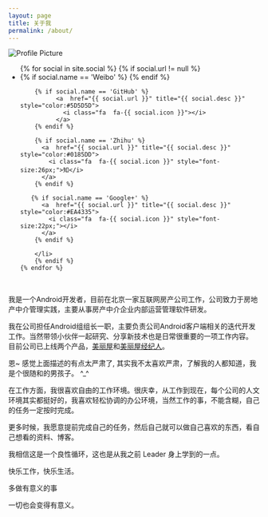 ```yaml
---
layout: page
title: 关于我
permalink: /about/
---
```


<img src="{{ site.baseurl }}assets/profile_circle.png" title="Profile Picture" class="profile">

<ul class="social-media-list-about">
    {% for social in site.social %}
        {% if social.url != null %}
        <li>
        {% if social.name == 'Weibo' %}
          <a  href="{{ social.url }}" title="{{ social.desc }}" style="color:#E6434F">
            <i class="fa  fa-{{ social.icon }}"></i>
          </a>        
        {% endif %}
        
        {% if social.name == 'GitHub' %}
              <a  href="{{ social.url }}" title="{{ social.desc }}" style="color:#5D5D5D">
                <i class="fa  fa-{{ social.icon }}"></i>
              </a>        
        {% endif %}
        
        {% if social.name == 'Zhihu' %}
          <a  href="{{ social.url }}" title="{{ social.desc }}" style="color:#0185DD">
            <i class="fa  fa-{{ social.icon }}" style="font-size:26px;">知</i>
          </a>        
        {% endif %}
        
       {% if social.name == 'Google+' %}
          <a  href="{{ social.url }}" title="{{ social.desc }}" style="color:#EA4335">
            <i class="fa  fa-{{ social.icon }}" style="font-size:22px;"></i>
          </a>        
        {% endif %}

        </li>
        {% endif %} 
    {% endfor %}
</ul>
<br>

我是一个Android开发者，目前在北京一家互联网房产公司工作，公司致力于房地产中介管理实践，主要从事房产中介企业内部运营管理软件研发。

我在公司担任Android组组长一职，主要负责公司Android客户端相关的迭代开发工作。当然带领小伙伴一起研究、分享新技术也是日常很重要的一项工作内容。
目前公司已上线两个产品，[美丽屋](http://bj.meiliwu.com/)和[美丽屋经纪人](http://bj.meiliwu.com/)。

恩~ 感觉上面描述的有点太严肃了, 其实我不太喜欢严肃，了解我的人都知道，我是个很随和的男孩子。 ^_^

在工作方面，我很喜欢自由的工作环境。很庆幸，从工作到现在，每个公司的人文环境其实都挺好的，我喜欢轻松协调的办公环境，当然工作的事，不能含糊，自己的任务一定按时完成。

更多时候，我愿意提前完成自己的任务，然后自己就可以做自己喜欢的东西，看自己想看的资料、博客。

我相信这是一个良性循环，这也是从我之前 Leader 身上学到的一点。

快乐工作，快乐生活。

多做有意义的事

一切也会变得有意义。

